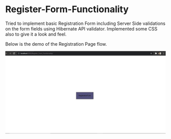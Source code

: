 # Register-Form-Functionality

Tried to implement basic Registration Form including Server Side validations on the form fields using Hibernate API validator. Implemented some CSS also to give it a look and feel.

Below is the demo of the Registration Page flow.

![Registration-Form-Demo](demo.gif)
